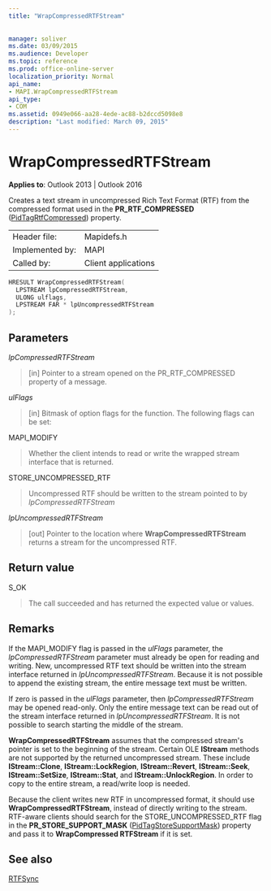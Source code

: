 ```yaml
---
title: "WrapCompressedRTFStream"
 
 
manager: soliver
ms.date: 03/09/2015
ms.audience: Developer
ms.topic: reference
ms.prod: office-online-server
localization_priority: Normal
api_name:
- MAPI.WrapCompressedRTFStream
api_type:
- COM
ms.assetid: 0949e066-aa28-4ede-ac88-b2dccd5098e8
description: "Last modified: March 09, 2015"
---
```


# WrapCompressedRTFStream

  
  
**Applies to**: Outlook 2013 | Outlook 2016 
  
Creates a text stream in uncompressed Rich Text Format (RTF) from the compressed format used in the **PR_RTF_COMPRESSED** ([PidTagRtfCompressed](pidtagrtfcompressed-canonical-property.md)) property. 
  
|||
|:-----|:-----|
|Header file:  <br/> |Mapidefs.h  <br/> |
|Implemented by:  <br/> |MAPI  <br/> |
|Called by:  <br/> |Client applications  <br/> |
   
```cpp
HRESULT WrapCompressedRTFStream(
  LPSTREAM lpCompressedRTFStream,
  ULONG ulflags,
  LPSTREAM FAR * lpUncompressedRTFStream
);
```

## Parameters

 _lpCompressedRTFStream_
  
> [in] Pointer to a stream opened on the PR_RTF_COMPRESSED property of a message. 
    
 _ulFlags_
  
> [in] Bitmask of option flags for the function. The following flags can be set:
    
MAPI_MODIFY 
  
> Whether the client intends to read or write the wrapped stream interface that is returned. 
    
STORE_UNCOMPRESSED_RTF 
  
> Uncompressed RTF should be written to the stream pointed to by  _lpCompressedRTFStream_
    
 _lpUncompressedRTFStream_
  
> [out] Pointer to the location where **WrapCompressedRTFStream** returns a stream for the uncompressed RTF. 
    
## Return value

S_OK 
  
> The call succeeded and has returned the expected value or values.
    
## Remarks

If the MAPI_MODIFY flag is passed in the  _ulFlags_ parameter, the  _lpCompressedRTFStream_ parameter must already be open for reading and writing. New, uncompressed RTF text should be written into the stream interface returned in  _lpUncompressedRTFStream_. Because it is not possible to append the existing stream, the entire message text must be written. 
  
If zero is passed in the  _ulFlags_ parameter, then  _lpCompressedRTFStream_ may be opened read-only. Only the entire message text can be read out of the stream interface returned in  _lpUncompressedRTFStream_. It is not possible to search starting the middle of the stream. 
  
 **WrapCompressedRTFStream** assumes that the compressed stream's pointer is set to the beginning of the stream. Certain OLE **IStream** methods are not supported by the returned uncompressed stream. These include **IStream::Clone**, **IStream::LockRegion**, **IStream::Revert**, **IStream::Seek**, **IStream::SetSize**, **IStream::Stat**, and **IStream::UnlockRegion**. In order to copy to the entire stream, a read/write loop is needed. 
  
Because the client writes new RTF in uncompressed format, it should use **WrapCompressedRTFStream**, instead of directly writing to the stream. RTF-aware clients should search for the STORE_UNCOMPRESSED_RTF flag in the **PR_STORE_SUPPORT_MASK** ([PidTagStoreSupportMask](pidtagstoresupportmask-canonical-property.md)) property and pass it to **WrapCompressed RTFStream** if it is set. 
  
## See also



[RTFSync](rtfsync.md)

